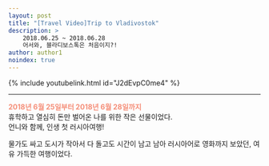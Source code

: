 ```yaml
---
layout: post
title: "[Travel Video]Trip to Vladivostok"
description: >
    2018.06.25 ~ 2018.06.28  
    어서와, 블라디보스톡은 처음이지?!
author: author1
noindex: true
---
```


{% include youtubelink.html id="J2dEvpC0me4" %}

***

<span style="color: rgb(245,142,120)"> __2018년 6월 25일부터 2018년 6월 28일까지__  </span>  
휴학하고 열심히 돈만 벌어온 나를 위한 작은 선물이었다.  
언니와 함께, 인생 첫 러시아여행!

물가도 싸고 도시가 작아서 다 돌고도 시간이 남고 남아 러시아어로 영화까지 보았던, 여유 가득한 여행이었다.